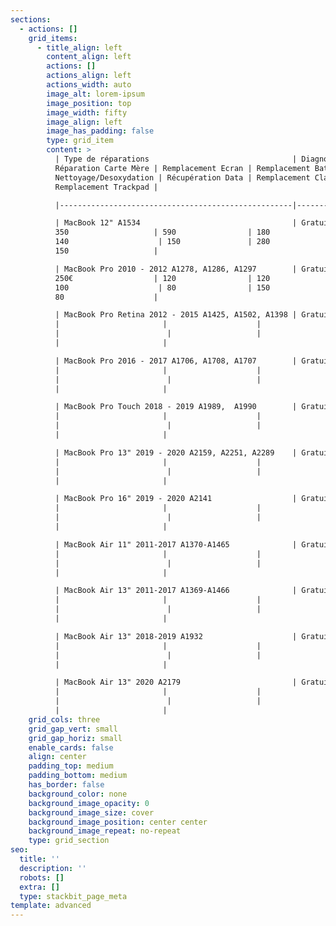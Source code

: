 ```yaml
---
sections:
  - actions: []
    grid_items:
      - title_align: left
        content_align: left
        actions: []
        actions_align: left
        actions_width: auto
        image_alt: lorem-ipsum
        image_position: top
        image_width: fifty
        image_align: left
        image_has_padding: false
        type: grid_item
        content: >
          | Type de réparations                                | Diagnostic |
          Réparation Carte Mère | Remplacement Ecran | Remplacement Batterie |
          Nettoyage/Desoxydation | Récupération Data | Remplacement Clavier |
          Remplacement Trackpad |

          |----------------------------------------------------|------------|-----------------------|--------------------|-----------------------|------------------------|-------------------|----------------------|-----------------------|

          | MacBook 12" A1534                                  | Gratuit    |
          350                   | 590                | 180                   |
          140                    | 150               | 280                  |
          150                   |

          | MacBook Pro 2010 - 2012 A1278, A1286, A1297        | Gratuit    |
          250€                  | 120                | 120                   |
          100                    | 80                | 150                  |
          80                    |

          | MacBook Pro Retina 2012 - 2015 A1425, A1502, A1398 | Gratuit   
          |                       |                    |                      
          |                        |                   |                     
          |                       |

          | MacBook Pro 2016 - 2017 A1706, A1708, A1707        | Gratuit   
          |                       |                    |                      
          |                        |                   |                     
          |                       |

          | MacBook Pro Touch 2018 - 2019 A1989,  A1990        | Gratuit   
          |                       |                    |                      
          |                        |                   |                     
          |                       |

          | MacBook Pro 13" 2019 - 2020 A2159, A2251, A2289    | Gratuit   
          |                       |                    |                      
          |                        |                   |                     
          |                       |

          | MacBook Pro 16" 2019 - 2020 A2141                  | Gratuit   
          |                       |                    |                      
          |                        |                   |                     
          |                       |

          | MacBook Air 11" 2011-2017 A1370-A1465              | Gratuit   
          |                       |                    |                      
          |                        |                   |                     
          |                       |

          | MacBook Air 13" 2011-2017 A1369-A1466              | Gratuit   
          |                       |                    |                      
          |                        |                   |                     
          |                       |

          | MacBook Air 13" 2018-2019 A1932                    | Gratuit   
          |                       |                    |                      
          |                        |                   |                     
          |                       |

          | MacBook Air 13" 2020 A2179                         | Gratuit   
          |                       |                    |                      
          |                        |                   |                     
          |                       |
    grid_cols: three
    grid_gap_vert: small
    grid_gap_horiz: small
    enable_cards: false
    align: center
    padding_top: medium
    padding_bottom: medium
    has_border: false
    background_color: none
    background_image_opacity: 0
    background_image_size: cover
    background_image_position: center center
    background_image_repeat: no-repeat
    type: grid_section
seo:
  title: ''
  description: ''
  robots: []
  extra: []
  type: stackbit_page_meta
template: advanced
---
```

